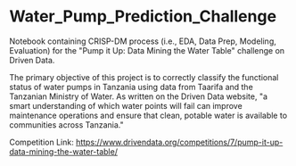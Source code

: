 # Water_Pump_Prediction_Challenge
Notebook containing CRISP-DM process (i.e., EDA, Data Prep, Modeling, Evaluation) for the "Pump it Up: Data Mining the Water Table" challenge on Driven Data. 
 
The primary objective of this project is to correctly classify the functional status of water pumps in Tanzania using data from Taarifa and the Tanzanian Ministry of Water. As written on the Driven Data website, "a smart understanding of which water points will fail can improve maintenance operations and ensure that clean, potable water is available to communities across Tanzania."

Competition Link: https://www.drivendata.org/competitions/7/pump-it-up-data-mining-the-water-table/

